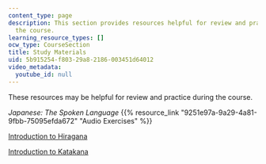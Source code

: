 ```yaml
---
content_type: page
description: This section provides resources helpful for review and practice during
  the course.
learning_resource_types: []
ocw_type: CourseSection
title: Study Materials
uid: 5b915254-f803-29a8-2186-003451d64012
video_metadata:
  youtube_id: null
---
```


These resources may be helpful for review and practice during the course.

_Japanese: The Spoken Language_ {{% resource_link "9251e97a-9a29-4a81-9fbb-75095efda672" "Audio Exercises" %}}

[Introduction to Hiragana](/courses/res-21g-01-kana-spring-2010/pages/hiragana)

[Introduction to Katakana](/courses/res-21g-01-kana-spring-2010/pages/katakana)